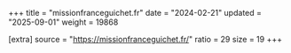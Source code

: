 +++
title = "missionfranceguichet.fr"
date = "2024-02-21"
updated = "2025-09-01"
weight = 19868

[extra]
source = "https://missionfranceguichet.fr/"
ratio = 29
size = 19
+++
